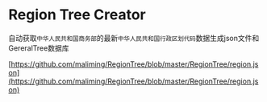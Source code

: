 # Region Tree Creator

自动获取`中华人民共和国商务部`的最新`中华人民共和国行政区划代码`数据生成json文件和GereralTree数据库

[https://github.com/maliming/RegionTree/blob/master/RegionTree/region.json](https://github.com/maliming/RegionTree/blob/master/RegionTree/region.json)
